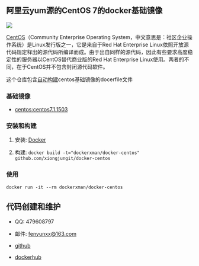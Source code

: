 ## 阿里云yum源的CentOS 7的docker基础镜像

![](https://dn-daoweb-resource.qbox.me/image-icon/centos.svg)

[CentOS](https://www.centos.org)（Community Enterprise Operating System，中文意思是：社区企业操作系统）是Linux发行版之一，它是来自于Red Hat Enterprise Linux依照开放源代码规定释出的源代码所编译而成。由于出自同样的源代码，因此有些要求高度稳定性的服务器以CentOS替代商业版的Red Hat Enterprise Linux使用。两者的不同，在于CentOS并不包含封闭源代码软件。


这个仓库包含[自动构建](https://registry.hub.docker.com/_/d:ockerfile/centos/)centos基础镜像的docerfile文件

### 基础镜像

* [centos:centos7.1.1503](https://hub.docker.com/_/centos/)

### 安装和构建

1. 安装:  [Docker](https://www.docker.com/)

2. 构建:  `docker build -t="dockerxman/docker-centos" github.com/xiongjungit/docker-centos`

### 使用

```
docker run -it --rm dockerxman/docker-centos
```

## 代码创建和维护

* QQ: 479608797

* 邮件:  fenyunxx@163.com

* [github](https://github.com/xiongjungit/docker-centos)

* [dockerhub](https://hub.docker.com/r/dockerxman/)

